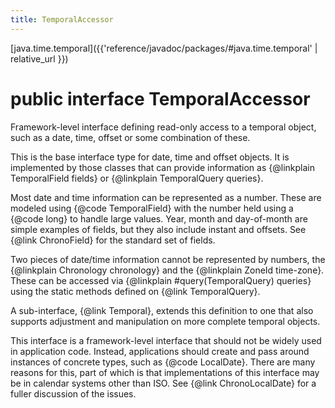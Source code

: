 ```yaml
---
title: TemporalAccessor
---
```


[java.time.temporal]({{'reference/javadoc/packages/#java.time.temporal' | relative_url }})

# public interface TemporalAccessor


Framework-level interface defining read-only access to a temporal object,
 such as a date, time, offset or some combination of these.
 <p>
 This is the base interface type for date, time and offset objects.
 It is implemented by those classes that can provide information
 as {@linkplain TemporalField fields} or {@linkplain TemporalQuery queries}.
 <p>
 Most date and time information can be represented as a number.
 These are modeled using {@code TemporalField} with the number held using
 a {@code long} to handle large values. Year, month and day-of-month are
 simple examples of fields, but they also include instant and offsets.
 See {@link ChronoField} for the standard set of fields.
 <p>
 Two pieces of date/time information cannot be represented by numbers,
 the {@linkplain Chronology chronology} and the
 {@linkplain ZoneId time-zone}.
 These can be accessed via {@linkplain #query(TemporalQuery) queries} using
 the static methods defined on {@link TemporalQuery}.
 <p>
 A sub-interface, {@link Temporal}, extends this definition to one that also
 supports adjustment and manipulation on more complete temporal objects.
 <p>
 This interface is a framework-level interface that should not be widely
 used in application code. Instead, applications should create and pass
 around instances of concrete types, such as {@code LocalDate}.
 There are many reasons for this, part of which is that implementations
 of this interface may be in calendar systems other than ISO.
 See {@link ChronoLocalDate} for a fuller discussion of the issues.